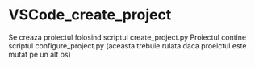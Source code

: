 # VSCode_create_project
Se creaza proiectul folosind scriptul create_project.py
Proiectul contine scriptul configure_project.py (aceasta trebuie rulata daca proeictul este mutat pe un alt os)
